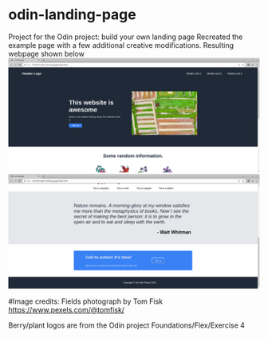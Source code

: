 # odin-landing-page
Project for the Odin project: build your own landing page
Recreated the example page with a few additional creative modifications. Resulting webpage shown below
![Screenshot 1](screenshots/screenshot1.png "Screenshot 1")
![Screenshot 2](screenshots/screenshot2.png "Screenshot 2")

#Image credits:
Fields photograph by Tom Fisk
https://www.pexels.com/@tomfisk/

Berry/plant logos are from the Odin project Foundations/Flex/Exercise 4